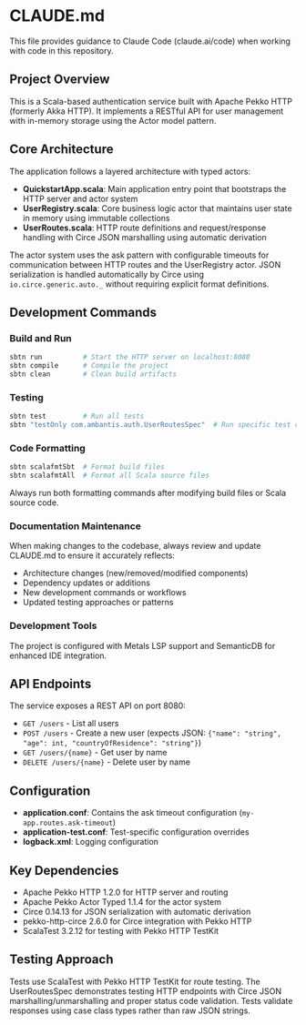 # CLAUDE.md

This file provides guidance to Claude Code (claude.ai/code) when working with code in this repository.

## Project Overview

This is a Scala-based authentication service built with Apache Pekko HTTP (formerly Akka HTTP). It implements a RESTful API for user management with in-memory storage using the Actor model pattern.

## Core Architecture

The application follows a layered architecture with typed actors:

- **QuickstartApp.scala**: Main application entry point that bootstraps the HTTP server and actor system
- **UserRegistry.scala**: Core business logic actor that maintains user state in memory using immutable collections
- **UserRoutes.scala**: HTTP route definitions and request/response handling with Circe JSON marshalling using automatic derivation

The actor system uses the ask pattern with configurable timeouts for communication between HTTP routes and the UserRegistry actor. JSON serialization is handled automatically by Circe using `io.circe.generic.auto._` without requiring explicit format definitions.

## Development Commands

### Build and Run
```bash
sbtn run          # Start the HTTP server on localhost:8080
sbtn compile      # Compile the project
sbtn clean        # Clean build artifacts
```

### Testing
```bash
sbtn test         # Run all tests
sbtn "testOnly com.ambantis.auth.UserRoutesSpec"  # Run specific test class
```

### Code Formatting
```bash
sbtn scalafmtSbt  # Format build files
sbtn scalafmtAll  # Format all Scala source files
```
Always run both formatting commands after modifying build files or Scala source code.

### Documentation Maintenance
When making changes to the codebase, always review and update CLAUDE.md to ensure it accurately reflects:
- Architecture changes (new/removed/modified components)
- Dependency updates or additions
- New development commands or workflows
- Updated testing approaches or patterns

### Development Tools
The project is configured with Metals LSP support and SemanticDB for enhanced IDE integration.

## API Endpoints

The service exposes a REST API on port 8080:

- `GET /users` - List all users
- `POST /users` - Create a new user (expects JSON: `{"name": "string", "age": int, "countryOfResidence": "string"}`)
- `GET /users/{name}` - Get user by name
- `DELETE /users/{name}` - Delete user by name

## Configuration

- **application.conf**: Contains the ask timeout configuration (`my-app.routes.ask-timeout`)
- **application-test.conf**: Test-specific configuration overrides
- **logback.xml**: Logging configuration

## Key Dependencies

- Apache Pekko HTTP 1.2.0 for HTTP server and routing
- Apache Pekko Actor Typed 1.1.4 for the actor system
- Circe 0.14.13 for JSON serialization with automatic derivation
- pekko-http-circe 2.6.0 for Circe integration with Pekko HTTP
- ScalaTest 3.2.12 for testing with Pekko HTTP TestKit

## Testing Approach

Tests use ScalaTest with Pekko HTTP TestKit for route testing. The UserRoutesSpec demonstrates testing HTTP endpoints with Circe JSON marshalling/unmarshalling and proper status code validation. Tests validate responses using case class types rather than raw JSON strings.